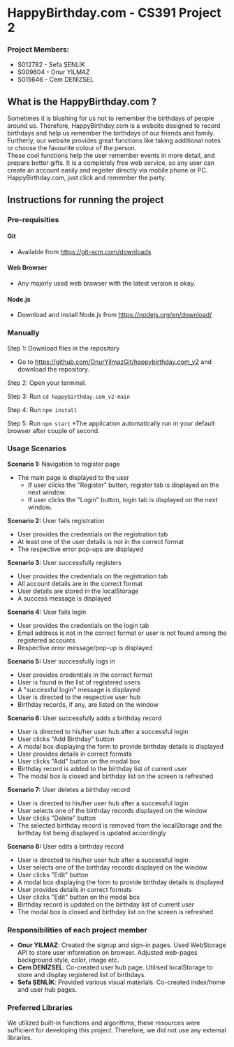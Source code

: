 # HappyBirthday.com - CS391 Project 2

### Project Members:
- S012782 - Sefa ŞENLİK
- S009604 - Onur YILMAZ
- S015646 - Cem DENİZSEL

<h2>What is the HappyBirthday.com ?</h2> 

<t> Sometimes it is blushing for us not to remember the birthdays of people around us. Therefore, HappyBirthday.com is a website designed to record birthdays and help us remember the birthdays of our friends and family. Furtherly, our website provides great functions like taking additional notes or choose the favourite colour of the person.  
These cool functions help the user remember events in more detail, and prepare better gifts. It is a completely free web service, so any user can create an account easily and register directly via mobile phone or PC. HappyBirthday.com, just click and remember the party.

## Instructions for running the project

### Pre-requisities

#### Git

* Available from https://git-scm.com/downloads

#### Web Browser

* Any majorly used web browser with the latest version is okay.

#### Node.js

* Download and install Node.js from https://nodejs.org/en/download/

### Manually

Step 1: Download files in the repository
* Go to https://github.com/OnurYilmazGit/happybirthday.com_v2 and download the repository.

Step 2: Open your terminal.
  
Step 3: Run `cd happybirthday.com_v2-main`

Step 4: Run `npm install`

Step 5: Run `npm start`
*The application automatically run in your default browser after couple of second.

### Usage Scenarios
**Scenario 1:** Navigation to register page
- The main page is displayed to the user
  - If user clicks the "Register" button, register tab is displayed on the next window.
  - If user clicks the "Login" button, login tab is displayed on the next window.

**Scenario 2:** User fails registration
- User provides the credentials on the registration tab
- At least one of the user details is not in the correct format
- The respective error pop-ups are displayed

**Scenario 3:** User successfully registers
- User provides the credentials on the registration tab
- All account details are in the correct format
- User details are stored in the localStorage
- A success message is displayed

**Scenario 4:** User fails login
- User provides the credentials on the login tab
- Email address is not in the correct format or user is not found among the registered accounts
- Respective error message/pop-up is displayed

**Scenario 5:** User successfully logs in
- User provides credentials in the correct format
- User is found in the list of registered users
- A "successful login" message is displayed
- User is directed to the respective user hub
- Birthday records, if any, are listed on the window

**Scenario 6:** User successfully adds a birthday record
- User is directed to his/her user hub after a successful login
- User clicks "Add Birthday" button
- A modal box displaying the form to provide birthday details is displayed
- User provides details in correct formats
- User clicks "Add" button on the modal box
- Birthday record is added to the birthday list of current user
- The modal box is closed and birthday list on the screen is refreshed

**Scenario 7:** User deletes a birthday record
- User is directed to his/her user hub after a successful login
- User selects one of the birthday records displayed on the window
- User clicks "Delete" button
- The selected birthday record is removed from the localStorage and the birthday list being displayed is updated accordingly

**Scenario 8:** User edits a birthday record
- User is directed to his/her user hub after a successful login
- User selects one of the birthday records displayed on the window
- User clicks "Edit" button
- A modal box displaying the form to provide birthday details is displayed
- User provides details in correct formats
- User clicks "Edit" button on the modal box
- Birthday record is updated on the birthday list of current user
- The modal box is closed and birthday list on the screen is refreshed

### Responsibilities of each project member

- **Onur YILMAZ**: Created the signup and sign-in pages. Used WebStorage API to store user information on browser. Adjusted web-pages background style, color, image etc. 
- **Cem DENİZSEL**: Co-created user hub page. Utilised localStorage to store and display registered list of birthdays. 
- **Sefa ŞENLİK**: Provided various visual materials. Co-created index/home and user hub pages.

### Preferred Libraries
We utilized  built-in functions and algorithms, these resources were sufficient for developing this project. Therefore, we did not use any external libraries. 
